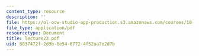 ```yaml
---
content_type: resource
description: ''
file: https://ol-ocw-studio-app-production.s3.amazonaws.com/courses/18-366-random-walks-and-diffusion-fall-2006/8037472f2d3b6e5467724f52aa7e2d7b_lecture23.pdf
file_type: application/pdf
resourcetype: Document
title: lecture23.pdf
uid: 8037472f-2d3b-6e54-6772-4f52aa7e2d7b
---
```

